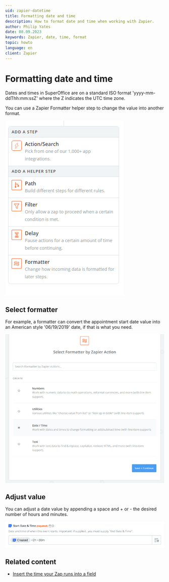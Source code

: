 ```yaml
---
uid: zapier-datetime
title: Formatting date and time
description: How to format date and time when working with Zapier.
author: Philip Yates
date: 08.09.2023
keywords: Zapier, date, time, format
topic: howto
language: en
client: Zapier
---
```


# Formatting date and time

Dates and times in SuperOffice are on a standard ISO format 'yyyy-mm-ddThh:mm:ssZ' where the Z indicates the UTC time zone.

You can use a Zapier Formatter helper step to change the value into another format.

![Action/Search -screenshot][img1]

## Select formatter

For example, a formatter can convert the appointment start date value into an American style '06/19/2019' date, if that is what you need.

![Select Formatter by Zapier Action -screenshot][img2]

## Adjust value

You can adjust a date value by appending a space and + or - the desired number of hours and minutes.

![Start Date and Time -screenshot][img3]

## Related content

* [Insert the time your Zap runs into a field][1]

<!-- Referenced links -->
[1]: https://help.zapier.com/hc/en-us/articles/8496275717261#adjusting-dates-and-times

<!-- Referenced images -->
[img1]:media/add-step.png
[img2]:media/select-formatter.png
[img3]:media/start-dt.png

